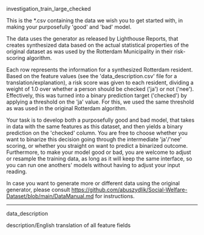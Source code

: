 investigation_train_large_checked

This is the *.csv containing the data we wish you to get started with, in making your purposefully 'good' and 'bad' model.

The data uses the generator as released by Lighthouse Reports, that creates synthesized data based on the actual statistical properties of the original dataset as was used by the Rotterdam Municipality in their risk-scoring algorithm.

Each row represents the information for a synthesized Rotterdam resident. Based on the feature values (see the 'data_description.csv' file for a translation/explanation), a risk score was given to each resident, dividing a weight of 1.0 over whether a person should be checked ('ja') or not ('nee'). Effectively, this was turned into a binary prediction target ('checked') by applying a threshold on the 'ja' value. For this, we used the same threshold as was used in the original Rotterdam algorithm.

Your task is to develop both a purposefully good and bad model, that takes in data with the same features as this dataset, and then yields a binary prediction on the 'checked' column. You are free to choose whether you want to binarize this decision going through the intermediate 'ja'/'nee' scoring, or whether you straight on want to predict a binarized outcome. Furthermore, to make your model good or bad, you are welcome to adjust or resample the training data, as long as it will keep the same interface, so you can run one anothers' models without having to adjust your input reading.

In case you want to generate more or different data using the original generator, please consult https://github.com/abuszydlik/Social-Welfare-Dataset/blob/main/DataManual.md for instructions.

---

data_description

description/English translation of all feature fields